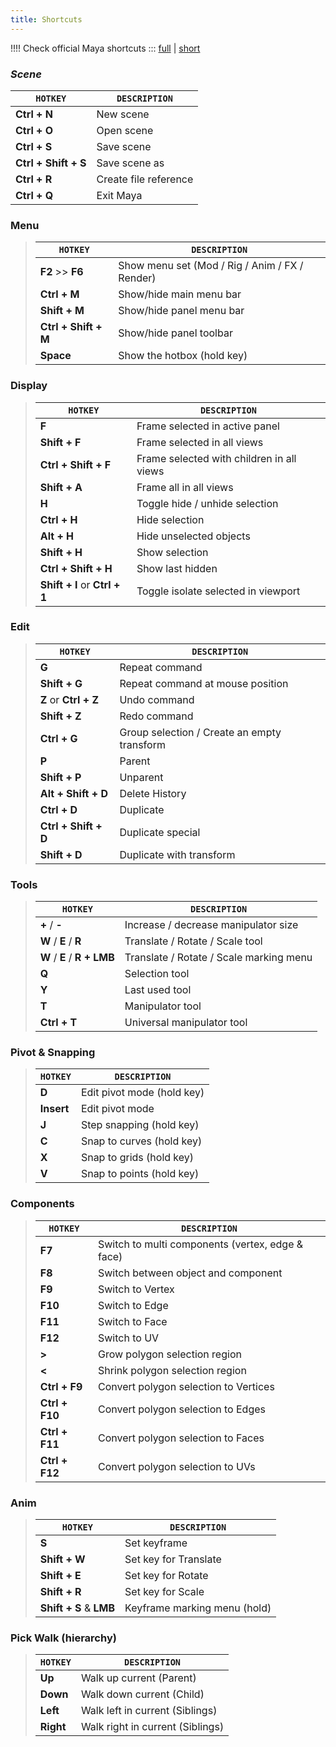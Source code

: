 ```yaml
---
title: Shortcuts
---
```



!!!! Check official Maya shortcuts ::: [full](https://knowledge.autodesk.com/support/maya/learn-explore/caas/CloudHelp/cloudhelp/2020/ENU/Maya-KeyboardShortcuts/files/GUID-840DB5D4-05DB-4340-9A59-D2C7B2343EA4-htm.html) | [short](https://www.autodesk.com/shortcuts/maya)

### *Scene*

| `HOTKEY`  | `DESCRIPTION`
| -------- | -----------
| **Ctrl + N** | New scene
| **Ctrl + O** | Open scene
| **Ctrl + S** | Save scene
| **Ctrl + Shift + S** | Save scene as
| **Ctrl + R** | Create file reference
| **Ctrl + Q** | Exit Maya

### Menu  

>| `HOTKEY`  | `DESCRIPTION`
>| --------  | -----------
>| **F2** >> **F6**  | Show menu set (Mod / Rig / Anim / FX / Render)
>| **Ctrl + M**  | Show/hide main menu bar
>| **Shift + M**  | Show/hide panel menu bar
>| **Ctrl + Shift + M**  | Show/hide panel toolbar
>| **Space**  | Show the hotbox (hold key)

### Display  

>| `HOTKEY`  | `DESCRIPTION`
>| --------  | -----------
>| **F**  | Frame selected in active panel
>| **Shift + F**  | Frame selected in all views
>| **Ctrl + Shift + F**  | Frame selected with children in all views
>| **Shift + A**  | Frame all in all views
>| **H**  | Toggle hide / unhide selection
>| **Ctrl + H**  | Hide selection
>| **Alt + H**  | Hide unselected objects
>| **Shift + H**  | Show selection
>| **Ctrl + Shift + H**  | Show last hidden
>| **Shift + I** or **Ctrl + 1**  | Toggle isolate selected in viewport

### Edit  

>| `HOTKEY`  | `DESCRIPTION`
>| --------  | -----------
>| **G**  | Repeat command
>| **Shift + G**  | Repeat command at mouse position
>| **Z** or **Ctrl + Z**  | Undo command
>| **Shift + Z**  | Redo command
>| **Ctrl + G**  | Group selection / Create an empty transform
>| **P**  | Parent
>| **Shift + P**  | Unparent
>| **Alt + Shift + D**  | Delete History
>| **Ctrl + D**  | Duplicate
>| **Ctrl + Shift + D**  | Duplicate special
>| **Shift + D**  | Duplicate with transform

### Tools  

>| `HOTKEY`  | `DESCRIPTION`
>| --------  | -----------
>| **+** / **-**  | Increase / decrease manipulator size
>| **W** / **E** / **R**  | Translate / Rotate / Scale tool
>| **W** / **E** / **R + LMB**  | Translate / Rotate / Scale marking menu
>| **Q**  | Selection tool
>| **Y**  | Last used tool
>| **T**  | Manipulator tool
>| **Ctrl + T**  | Universal manipulator tool

### Pivot & Snapping  

>| `HOTKEY`  | `DESCRIPTION`
>| --------  | -----------
>| **D**  | Edit pivot mode (hold key)
>| **Insert**  | Edit pivot mode
>| **J**  | Step snapping (hold key)
>| **C**  | Snap to curves (hold key)
>| **X**  | Snap to grids (hold key)
>| **V**  | Snap to points (hold key)

### Components  

>| `HOTKEY`  | `DESCRIPTION`
>| --------  | -----------
>| **F7**  | Switch to multi components (vertex, edge & face)
>| **F8**  | Switch between object and component 
>| **F9**  | Switch to Vertex
>| **F10**  | Switch to Edge
>| **F11**  | Switch to Face
>| **F12**  | Switch to UV
>| **>**  | Grow polygon selection region
>| **<**  | Shrink polygon selection region
>| **Ctrl + F9**  | Convert polygon selection to Vertices
>| **Ctrl + F10**  | Convert polygon selection to Edges
>| **Ctrl + F11**  | Convert polygon selection to Faces
>| **Ctrl + F12**  | Convert polygon selection to UVs

### Anim  

>| `HOTKEY`  | `DESCRIPTION`
>| --------  | -----------
>| **S**  | Set keyframe
>| **Shift + W**  | Set key for Translate
>| **Shift + E**  | Set key for Rotate
>| **Shift + R**  | Set key for Scale
>| **Shift + S** & **LMB** | Keyframe marking menu (hold)

### Pick Walk (hierarchy)

>| `HOTKEY`  | `DESCRIPTION`
>| --------  | -----------
>| **Up**  | Walk up current (Parent)
>| **Down**  | Walk down current (Child)
>| **Left**  | Walk left in current (Siblings)
>| **Right**  | Walk right in current (Siblings)
